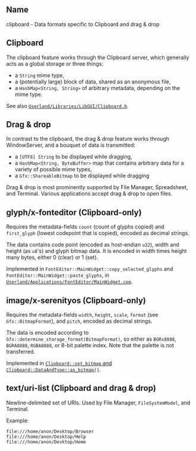 ## Name

clipboard - Data formats specific to Clipboard and drag & drop

## Clipboard

The clipboard feature works through the Clipboard server, which generally acts as a global storage or three things:
- a `String` mime type,
- a (potentially large) block of data, shared as an anonymous file,
- a `HashMap<String, String>` of arbitrary metadata, depending on the mime type.

See also [`Userland/Libraries/LibGUI/Clipboard.h`](../../../../../Userland/Libraries/LibGUI/Clipboard.h).

## Drag & drop

In contrast to the clipboard, the drag & drop feature works through WindowServer, and a bouquet of data is transmitted:
- a `[UTF8] String` to be displayed while dragging,
- a `HashMap<String, ByteBuffer>` map that contains arbitrary data for a variety of possible mime types,
- a `Gfx::ShareableBitmap` to be displayed while dragging

Drag & drop is most prominently supported by File Manager, Spreadsheet, and Terminal.
Various applications accept drag & drop to open files.

## glyph/x-fonteditor (Clipboard-only)

Requires the metadata-fields `count` (count of glyphs copied) and `first_glyph` (lowest codepoint that is copied), encoded as decimal strings.

The data contains code point (encoded as host-endian `u32`), width and height (as `u8`'s) and glyph bitmap data. It is encoded in width times height many bytes, either 0 (clear) or 1 (set).

Implemented in `FontEditor::MainWidget::copy_selected_glyphs` and `FontEditor::MainWidget::paste_glyphs`, in [`Userland/Applications/FontEditor/MainWidget.cpp`](../../../../../Userland/Applications/FontEditor/MainWidget.cpp).

## image/x-serenityos (Clipboard-only)

Requires the metadata-fields `width`, `height`, `scale`, `format` (see `Gfx::BitmapFormat`), and `pitch`, encoded as decimal strings.

The data is encoded according to `Gfx::determine_storage_format(BitmapFormat)`, so either as
`BGRx8888`, `BGRA8888`, `RGBA8888`, or 8-bit palette index. Note that the palette is not transferred.

Implemented in [`Clipboard::set_bitmap` and `Clipboard::DataAndType::as_bitmap()`](../../../../../Userland/Libraries/LibGUI/Clipboard.cpp).

## text/uri-list (Clipboard and drag & drop)

Newline-delimited set of URIs. Used by File Manager, `FileSystemModel`, and Terminal.

Example:

```
file:///home/anon/Desktop/Browser
file:///home/anon/Desktop/Help
file:///home/anon/Desktop/Home
```
